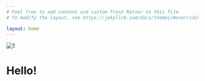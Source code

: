 ```yaml
---
# Feel free to add content and custom Front Matter to this file.
# To modify the layout, see https://jekyllrb.com/docs/themes/#overriding-theme-defaults

layout: home
---
```

![1](https://user-images.githubusercontent.com/75419236/104281202-16681d80-54e8-11eb-9078-1ef278217c83.png)
# Hello!
